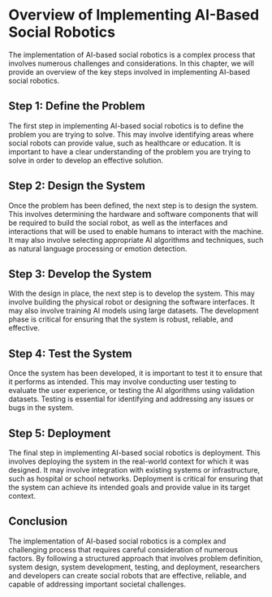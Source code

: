 Overview of Implementing AI-Based Social Robotics
=============================================================================================

The implementation of AI-based social robotics is a complex process that involves numerous challenges and considerations. In this chapter, we will provide an overview of the key steps involved in implementing AI-based social robotics.

Step 1: Define the Problem
--------------------------

The first step in implementing AI-based social robotics is to define the problem you are trying to solve. This may involve identifying areas where social robots can provide value, such as healthcare or education. It is important to have a clear understanding of the problem you are trying to solve in order to develop an effective solution.

Step 2: Design the System
-------------------------

Once the problem has been defined, the next step is to design the system. This involves determining the hardware and software components that will be required to build the social robot, as well as the interfaces and interactions that will be used to enable humans to interact with the machine. It may also involve selecting appropriate AI algorithms and techniques, such as natural language processing or emotion detection.

Step 3: Develop the System
--------------------------

With the design in place, the next step is to develop the system. This may involve building the physical robot or designing the software interfaces. It may also involve training AI models using large datasets. The development phase is critical for ensuring that the system is robust, reliable, and effective.

Step 4: Test the System
-----------------------

Once the system has been developed, it is important to test it to ensure that it performs as intended. This may involve conducting user testing to evaluate the user experience, or testing the AI algorithms using validation datasets. Testing is essential for identifying and addressing any issues or bugs in the system.

Step 5: Deployment
------------------

The final step in implementing AI-based social robotics is deployment. This involves deploying the system in the real-world context for which it was designed. It may involve integration with existing systems or infrastructure, such as hospital or school networks. Deployment is critical for ensuring that the system can achieve its intended goals and provide value in its target context.

Conclusion
----------

The implementation of AI-based social robotics is a complex and challenging process that requires careful consideration of numerous factors. By following a structured approach that involves problem definition, system design, system development, testing, and deployment, researchers and developers can create social robots that are effective, reliable, and capable of addressing important societal challenges.
